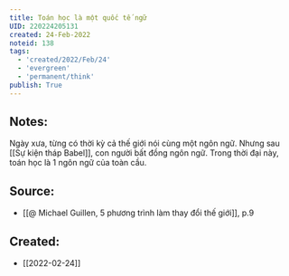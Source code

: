 ```yaml
---
title: Toán học là một quốc tế ngữ
UID: 220224205131
created: 24-Feb-2022
noteid: 138
tags:
  - 'created/2022/Feb/24'
  - 'evergreen'
  - 'permanent/think'
publish: True
---
```

## Notes:
Ngày xưa, từng có thời kỳ cả thế giới nói cùng một ngôn ngữ. Nhưng sau [[Sự kiện tháp Babel]], con người bất đồng ngôn ngữ. Trong thời đại này, toán học là 1 ngôn ngữ của toàn cầu.

## Source:
- [[@ Michael Guillen, 5 phương trình làm thay đổi thế giới]], p.9





## Created:
- [[2022-02-24]]
